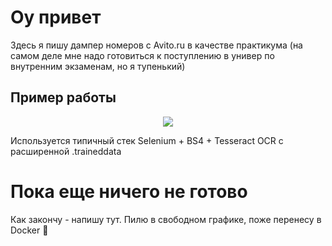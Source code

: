# Оу привет

Здесь я пишу дампер номеров с Avito.ru в качестве практикума (на самом деле мне надо готовиться к поступлению в универ по внутренним экзаменам, но я тупенький)

## Пример работы 
<p align="center">
  <img src="./foo.gif" />
</p>

Используется типичный стек Selenium + BS4 + Tesseract OCR с расширенной .traineddata

# Пока еще ничего не готово
Как закончу - напишу тут. Пилю в свободном графике, поже перенесу в Docker 🐳